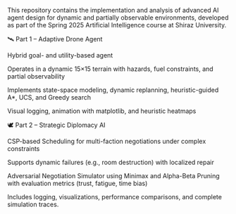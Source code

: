 This repository contains the implementation and analysis of advanced AI agent design for dynamic and partially observable environments, developed as part of the Spring 2025 Artificial Intelligence course at Shiraz University.

🛰️ Part 1 – Adaptive Drone Agent

Hybrid goal- and utility-based agent

Operates in a dynamic 15×15 terrain with hazards, fuel constraints, and partial observability

Implements state-space modeling, dynamic replanning, heuristic-guided A*, UCS, and Greedy search

Visual logging, animation with matplotlib, and heuristic heatmaps

🕊️ Part 2 – Strategic Diplomacy AI

CSP-based Scheduling for multi-faction negotiations under complex constraints

Supports dynamic failures (e.g., room destruction) with localized repair

Adversarial Negotiation Simulator using Minimax and Alpha-Beta Pruning with evaluation metrics (trust, fatigue, time bias)

Includes logging, visualizations, performance comparisons, and complete simulation traces.

